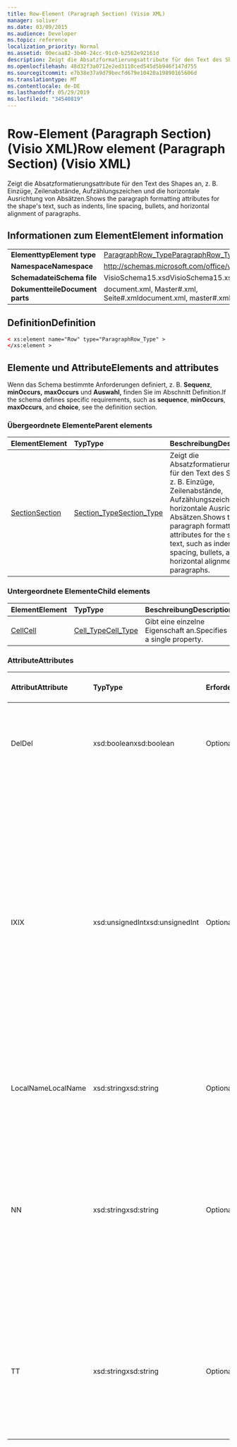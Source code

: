 ```yaml
---
title: Row-Element (Paragraph Section) (Visio XML)
manager: soliver
ms.date: 03/09/2015
ms.audience: Developer
ms.topic: reference
localization_priority: Normal
ms.assetid: 00ecaa82-3b40-24cc-91c0-b2562e92161d
description: Zeigt die Absatzformatierungsattribute für den Text des Shapes an, z. B. Einzüge, Zeilenabstände, Aufzählungszeichen und die horizontale Ausrichtung von Absätzen.
ms.openlocfilehash: 48d32f3a0712e2ed3110ced545d5b946f147d755
ms.sourcegitcommit: e7b38e37a9d79becfd679e10420a19890165606d
ms.translationtype: MT
ms.contentlocale: de-DE
ms.lasthandoff: 05/29/2019
ms.locfileid: "34540819"
---
```

# <a name="row-element-paragraph-section-visio-xml"></a><span data-ttu-id="a4fb0-103">Row-Element (Paragraph Section) (Visio XML)</span><span class="sxs-lookup"><span data-stu-id="a4fb0-103">Row element (Paragraph Section) (Visio XML)</span></span>

<span data-ttu-id="a4fb0-104">Zeigt die Absatzformatierungsattribute für den Text des Shapes an, z. B. Einzüge, Zeilenabstände, Aufzählungszeichen und die horizontale Ausrichtung von Absätzen.</span><span class="sxs-lookup"><span data-stu-id="a4fb0-104">Shows the paragraph formatting attributes for the shape's text, such as indents, line spacing, bullets, and horizontal alignment of paragraphs.</span></span>
  
## <a name="element-information"></a><span data-ttu-id="a4fb0-105">Informationen zum Element</span><span class="sxs-lookup"><span data-stu-id="a4fb0-105">Element information</span></span>

|||
|:-----|:-----|
|<span data-ttu-id="a4fb0-106">**Elementtyp**</span><span class="sxs-lookup"><span data-stu-id="a4fb0-106">**Element type**</span></span> <br/> |[<span data-ttu-id="a4fb0-107">ParagraphRow_Type</span><span class="sxs-lookup"><span data-stu-id="a4fb0-107">ParagraphRow_Type</span></span>](paragraphrow_type-complextypevisio-xml.md) <br/> |
|<span data-ttu-id="a4fb0-108">**Namespace**</span><span class="sxs-lookup"><span data-stu-id="a4fb0-108">**Namespace**</span></span> <br/> |http://schemas.microsoft.com/office/visio/2012/main  <br/> |
|<span data-ttu-id="a4fb0-109">**Schemadatei**</span><span class="sxs-lookup"><span data-stu-id="a4fb0-109">**Schema file**</span></span> <br/> |<span data-ttu-id="a4fb0-110">VisioSchema15.xsd</span><span class="sxs-lookup"><span data-stu-id="a4fb0-110">VisioSchema15.xsd</span></span>  <br/> |
|<span data-ttu-id="a4fb0-111">**Dokumentteile**</span><span class="sxs-lookup"><span data-stu-id="a4fb0-111">**Document parts**</span></span> <br/> |<span data-ttu-id="a4fb0-112">document.xml, Master#.xml, Seite#.xml</span><span class="sxs-lookup"><span data-stu-id="a4fb0-112">document.xml, master#.xml, page#.xml</span></span>  <br/> |
   
## <a name="definition"></a><span data-ttu-id="a4fb0-113">Definition</span><span class="sxs-lookup"><span data-stu-id="a4fb0-113">Definition</span></span>

```XML
< xs:element name="Row" type="ParagraphRow_Type" >
</xs:element >
```

## <a name="elements-and-attributes"></a><span data-ttu-id="a4fb0-114">Elemente und Attribute</span><span class="sxs-lookup"><span data-stu-id="a4fb0-114">Elements and attributes</span></span>

<span data-ttu-id="a4fb0-115">Wenn das Schema bestimmte Anforderungen definiert, z. B. **Sequenz**, **minOccurs,** **maxOccurs** und **Auswahl,** finden Sie im Abschnitt Definition.</span><span class="sxs-lookup"><span data-stu-id="a4fb0-115">If the schema defines specific requirements, such as **sequence**, **minOccurs**, **maxOccurs**, and **choice**, see the definition section.</span></span> 
  
### <a name="parent-elements"></a><span data-ttu-id="a4fb0-116">Übergeordnete Elemente</span><span class="sxs-lookup"><span data-stu-id="a4fb0-116">Parent elements</span></span>

|<span data-ttu-id="a4fb0-117">**Element**</span><span class="sxs-lookup"><span data-stu-id="a4fb0-117">**Element**</span></span>|<span data-ttu-id="a4fb0-118">**Typ**</span><span class="sxs-lookup"><span data-stu-id="a4fb0-118">**Type**</span></span>|<span data-ttu-id="a4fb0-119">**Beschreibung**</span><span class="sxs-lookup"><span data-stu-id="a4fb0-119">**Description**</span></span>|
|:-----|:-----|:-----|
|[<span data-ttu-id="a4fb0-120">Section</span><span class="sxs-lookup"><span data-stu-id="a4fb0-120">Section</span></span>](section-element-sheet_type-complextypevisio-xml.md) <br/> |[<span data-ttu-id="a4fb0-121">Section_Type</span><span class="sxs-lookup"><span data-stu-id="a4fb0-121">Section_Type</span></span>](section_type-complextypevisio-xml.md) <br/> |<span data-ttu-id="a4fb0-122">Zeigt die Absatzformatierungsattribute für den Text des Shapes an, z. B. Einzüge, Zeilenabstände, Aufzählungszeichen und die horizontale Ausrichtung von Absätzen.</span><span class="sxs-lookup"><span data-stu-id="a4fb0-122">Shows the paragraph formatting attributes for the shape's text, such as indents, line spacing, bullets, and horizontal alignment of paragraphs.</span></span>  <br/> |
   
### <a name="child-elements"></a><span data-ttu-id="a4fb0-123">Untergeordnete Elemente</span><span class="sxs-lookup"><span data-stu-id="a4fb0-123">Child elements</span></span>

|<span data-ttu-id="a4fb0-124">**Element**</span><span class="sxs-lookup"><span data-stu-id="a4fb0-124">**Element**</span></span>|<span data-ttu-id="a4fb0-125">**Typ**</span><span class="sxs-lookup"><span data-stu-id="a4fb0-125">**Type**</span></span>|<span data-ttu-id="a4fb0-126">**Beschreibung**</span><span class="sxs-lookup"><span data-stu-id="a4fb0-126">**Description**</span></span>|
|:-----|:-----|:-----|
|[<span data-ttu-id="a4fb0-127">Cell</span><span class="sxs-lookup"><span data-stu-id="a4fb0-127">Cell</span></span>](cell-element-paragraph-sectionvisio-xml.md) <br/> |[<span data-ttu-id="a4fb0-128">Cell_Type</span><span class="sxs-lookup"><span data-stu-id="a4fb0-128">Cell_Type</span></span>](cell_type-complextypevisio-xml.md) <br/> |<span data-ttu-id="a4fb0-129">Gibt eine einzelne Eigenschaft an.</span><span class="sxs-lookup"><span data-stu-id="a4fb0-129">Specifies a single property.</span></span>  <br/> |
   
### <a name="attributes"></a><span data-ttu-id="a4fb0-130">Attribute</span><span class="sxs-lookup"><span data-stu-id="a4fb0-130">Attributes</span></span>

|<span data-ttu-id="a4fb0-131">**Attribut**</span><span class="sxs-lookup"><span data-stu-id="a4fb0-131">**Attribute**</span></span>|<span data-ttu-id="a4fb0-132">**Typ**</span><span class="sxs-lookup"><span data-stu-id="a4fb0-132">**Type**</span></span>|<span data-ttu-id="a4fb0-133">**Erforderlich**</span><span class="sxs-lookup"><span data-stu-id="a4fb0-133">**Required**</span></span>|<span data-ttu-id="a4fb0-134">**Beschreibung**</span><span class="sxs-lookup"><span data-stu-id="a4fb0-134">**Description**</span></span>|<span data-ttu-id="a4fb0-135">**Mögliche Werte**</span><span class="sxs-lookup"><span data-stu-id="a4fb0-135">**Possible values**</span></span>|
|:-----|:-----|:-----|:-----|:-----|
|<span data-ttu-id="a4fb0-136">Del</span><span class="sxs-lookup"><span data-stu-id="a4fb0-136">Del</span></span>  <br/> |<span data-ttu-id="a4fb0-137">xsd:boolean</span><span class="sxs-lookup"><span data-stu-id="a4fb0-137">xsd:boolean</span></span>  <br/> |<span data-ttu-id="a4fb0-138">Optional</span><span class="sxs-lookup"><span data-stu-id="a4fb0-138">optional</span></span>  <br/> |<span data-ttu-id="a4fb0-139">Gibt an, ob eine Zeile, die andernfalls von einem Master-Shape geerbt würde, gelöscht wurde.</span><span class="sxs-lookup"><span data-stu-id="a4fb0-139">Specifies whether a row that would otherwise be inherited from a master shape has been deleted.</span></span>  <br/> |<span data-ttu-id="a4fb0-140">Werte des typs xsd:boolean.</span><span class="sxs-lookup"><span data-stu-id="a4fb0-140">Values of the xsd:boolean type.</span></span>  <br/> |
|<span data-ttu-id="a4fb0-141">IX</span><span class="sxs-lookup"><span data-stu-id="a4fb0-141">IX</span></span>  <br/> |<span data-ttu-id="a4fb0-142">xsd:unsignedInt</span><span class="sxs-lookup"><span data-stu-id="a4fb0-142">xsd:unsignedInt</span></span>  <br/> |<span data-ttu-id="a4fb0-143">Optional</span><span class="sxs-lookup"><span data-stu-id="a4fb0-143">optional</span></span>  <br/> |<span data-ttu-id="a4fb0-144">Gibt den 1-basierten Bezeichner für die Zeile an.</span><span class="sxs-lookup"><span data-stu-id="a4fb0-144">Specifies the one-based identifier for the row.</span></span> <span data-ttu-id="a4fb0-145">Er sollte unqiue und größer als andere Bezeichner im gleichen Abschnitt sein. Das IX-Attribut wird nur für die Abschnitte Character, Connection, Field, FillGradient, Geometry, Layer, LineGradient, Paragraph, Reviewer, Scratch und Tabs verwendet.</span><span class="sxs-lookup"><span data-stu-id="a4fb0-145">It should be unqiue and greater than other identifiers in the same section.The IX attribute is only used for the Character, Connection, Field, FillGradient, Geometry, Layer, LineGradient, Paragraph, Reviewer, Scratch, and Tabs sections.</span></span> <span data-ttu-id="a4fb0-146">Eine Zeile kann nur eines der IX- oder N-Attribute aufweisen.</span><span class="sxs-lookup"><span data-stu-id="a4fb0-146">A row can only have one of the IX or N attributes.</span></span>  <br/> |<span data-ttu-id="a4fb0-147">Werte des xsd:unsignedInt-Typs.</span><span class="sxs-lookup"><span data-stu-id="a4fb0-147">Values of the xsd:unsignedInt type.</span></span>  <br/> |
|<span data-ttu-id="a4fb0-148">LocalName</span><span class="sxs-lookup"><span data-stu-id="a4fb0-148">LocalName</span></span>  <br/> |<span data-ttu-id="a4fb0-149">xsd:string</span><span class="sxs-lookup"><span data-stu-id="a4fb0-149">xsd:string</span></span>  <br/> |<span data-ttu-id="a4fb0-150">Optional</span><span class="sxs-lookup"><span data-stu-id="a4fb0-150">optional</span></span>  <br/> |<span data-ttu-id="a4fb0-151">Gibt den eindeutigen sprachabhängigen Namen der Zeile an.</span><span class="sxs-lookup"><span data-stu-id="a4fb0-151">Specifies the unique language-dependent name of the row.</span></span>  <br/> |<span data-ttu-id="a4fb0-152">Werte des xsd:string-Typs.</span><span class="sxs-lookup"><span data-stu-id="a4fb0-152">Values of the xsd:string type.</span></span>  <br/> |
|<span data-ttu-id="a4fb0-153">N</span><span class="sxs-lookup"><span data-stu-id="a4fb0-153">N</span></span>  <br/> |<span data-ttu-id="a4fb0-154">xsd:string</span><span class="sxs-lookup"><span data-stu-id="a4fb0-154">xsd:string</span></span>  <br/> |<span data-ttu-id="a4fb0-155">Optional</span><span class="sxs-lookup"><span data-stu-id="a4fb0-155">optional</span></span>  <br/> |<span data-ttu-id="a4fb0-156">Gibt den eindeutigen sprachunabhängigen Namen der Zeile an. Das N-Attribut wird nur für die Abschnitte User, Property, Actions, Control, Connection, Hyperlink und ActionTag verwendet.</span><span class="sxs-lookup"><span data-stu-id="a4fb0-156">Specifies the unique language-independent name of the row.The N attribute is only used for the User, Property, Actions, Control, Connection, Hyperlink, and ActionTag sections.</span></span> <span data-ttu-id="a4fb0-157">Eine Zeile kann nur eines der IX- oder N-Attribute aufweisen.</span><span class="sxs-lookup"><span data-stu-id="a4fb0-157">A row can only have one of the IX or N attributes.</span></span>  <br/> |<span data-ttu-id="a4fb0-158">Werte des xsd:string-Typs.</span><span class="sxs-lookup"><span data-stu-id="a4fb0-158">Values of the xsd:string type.</span></span>  <br/> |
|<span data-ttu-id="a4fb0-159">T</span><span class="sxs-lookup"><span data-stu-id="a4fb0-159">T</span></span>  <br/> |<span data-ttu-id="a4fb0-160">xsd:string</span><span class="sxs-lookup"><span data-stu-id="a4fb0-160">xsd:string</span></span>  <br/> |<span data-ttu-id="a4fb0-161">Optional</span><span class="sxs-lookup"><span data-stu-id="a4fb0-161">optional</span></span>  <br/> |<span data-ttu-id="a4fb0-162">Gibt den Typ des geometrischen Pfads an, der durch die Zeile dargestellt und in der Geometrievisualisierung verwendet wird.</span><span class="sxs-lookup"><span data-stu-id="a4fb0-162">Specifies the type of the geometric path represented by the row and used in geometry visualization.</span></span> <span data-ttu-id="a4fb0-163">Das T-Attribut wird nur für den Abschnitt Geometry verwendet.</span><span class="sxs-lookup"><span data-stu-id="a4fb0-163">The T attribute is only used for the Geometry section.</span></span>  <br/> |<span data-ttu-id="a4fb0-164">Werte des xsd:string-Typs.</span><span class="sxs-lookup"><span data-stu-id="a4fb0-164">Values of the xsd:string type.</span></span>  <br/> |
   

